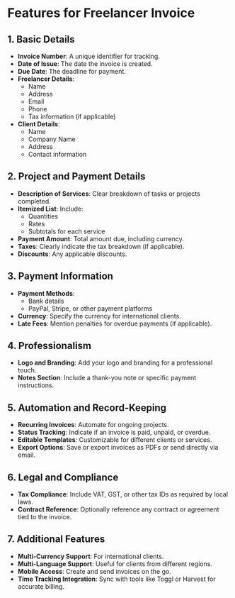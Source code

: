 # Features for Freelancer Invoice

## 1. Basic Details
- **Invoice Number**: A unique identifier for tracking.
- **Date of Issue**: The date the invoice is created.
- **Due Date**: The deadline for payment.
- **Freelancer Details**:  
  - Name  
  - Address  
  - Email  
  - Phone  
  - Tax information (if applicable)
- **Client Details**:  
  - Name  
  - Company Name  
  - Address  
  - Contact information  

## 2. Project and Payment Details
- **Description of Services**: Clear breakdown of tasks or projects completed.
- **Itemized List**: Include:  
  - Quantities  
  - Rates  
  - Subtotals for each service  
- **Payment Amount**: Total amount due, including currency.
- **Taxes**: Clearly indicate the tax breakdown (if applicable).
- **Discounts**: Any applicable discounts.

## 3. Payment Information
- **Payment Methods**:  
  - Bank details  
  - PayPal, Stripe, or other payment platforms
- **Currency**: Specify the currency for international clients.
- **Late Fees**: Mention penalties for overdue payments (if applicable).

## 4. Professionalism
- **Logo and Branding**: Add your logo and branding for a professional touch.
- **Notes Section**: Include a thank-you note or specific payment instructions.

## 5. Automation and Record-Keeping
- **Recurring Invoices**: Automate for ongoing projects.
- **Status Tracking**: Indicate if an invoice is paid, unpaid, or overdue.
- **Editable Templates**: Customizable for different clients or services.
- **Export Options**: Save or export invoices as PDFs or send directly via email.

## 6. Legal and Compliance
- **Tax Compliance**: Include VAT, GST, or other tax IDs as required by local laws.
- **Contract Reference**: Optionally reference any contract or agreement tied to the invoice.

## 7. Additional Features
- **Multi-Currency Support**: For international clients.
- **Multi-Language Support**: Useful for clients from different regions.
- **Mobile Access**: Create and send invoices on the go.
- **Time Tracking Integration**: Sync with tools like Toggl or Harvest for accurate billing.
